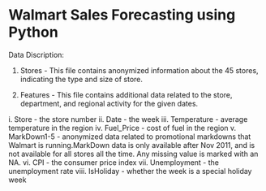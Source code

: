 # Walmart Sales Forecasting using Python

Data Discription:
1) Stores - This file contains anonymized information about the 45 stores, indicating the type and size of store.

2) Features - This file contains additional data related to the store, department, and regional activity for the given dates. 
 
 i. Store - the store number
 ii. Date - the week
 iii. Temperature - average temperature in the region
 iv. Fuel_Price - cost of fuel in the region
 v. MarkDown1-5 - anonymized data related to promotional markdowns that Walmart is running.MarkDown data is only available after Nov 2011, and is not 
 available for all stores all the time. Any missing value is marked with an NA.
 vi. CPI - the consumer price index
 vii. Unemployment - the unemployment rate
 viii. IsHoliday - whether the week is a special holiday week 
 
 
